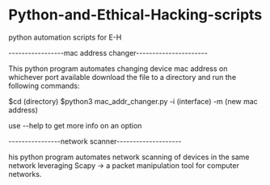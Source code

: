 # Python-and-Ethical-Hacking-scripts
python automation scripts for E-H

-----------------mac address changer----------------------

This python program automates changing device mac address on whichever port available
download the file to a directory and run the following commands:

$cd (directory)
$python3 mac_addr_changer.py -i (interface) -m (new mac address)

use --help to get more info on an option


----------------network scanner--------------------

his python program automates network scanning of devices in the same network leveraging 
Scapy -> a packet manipulation tool for computer networks.
